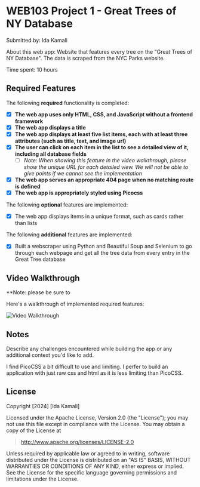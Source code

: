 # WEB103 Project 1 - Great Trees of NY Database

Submitted by: Ida Kamali

About this web app: Website that features every tree on the "Great Trees of NY Database". The data is scraped from the NYC Parks website.

Time spent: 10 hours

## Required Features

The following **required** functionality is completed:

<!-- Make sure to check off completed functionality below -->

- [x] **The web app uses only HTML, CSS, and JavaScript without a frontend framework**
- [x] **The web app displays a title**
- [x] **The web app displays at least five list items, each with at least three attributes (such as title, text, and image url)**
- [x] **The user can click on each item in the list to see a detailed view of it, including all database fields**
  - [ ] _Note: When showing this feature in the video walkthrough, please show the unique URL for each detailed view. We will not be able to give points if we cannot see the implementation_
- [x] **The web app serves an appropriate 404 page when no matching route is defined**
- [x] **The web app is appropriately styled using Picocss**

The following **optional** features are implemented:

- [x] The web app displays items in a unique format, such as cards rather than lists

The following **additional** features are implemented:

- [x] Built a webscraper using Python and Beautiful Soup and Selenium to go through each webpage and get all the tree data from every entry in the Great Tree database

## Video Walkthrough

\*\*Note: please be sure to

Here's a walkthrough of implemented required features:

<img src='/client/public/greattreesofbrooklyn-ezgif.com-video-to-gif-converter.gif' title='Video Walkthrough' width='' alt='Video Walkthrough' />

## Notes

Describe any challenges encountered while building the app or any additional context you'd like to add.

I find PicoCSS a bit difficult to use and limiting. I perfer to build an application with just raw css and html as it is less limiting than PicoCSS.

## License

Copyright [2024] [Ida Kamali]

Licensed under the Apache License, Version 2.0 (the "License"); you may not use this file except in compliance with the License. You may obtain a copy of the License at

> http://www.apache.org/licenses/LICENSE-2.0

Unless required by applicable law or agreed to in writing, software distributed under the License is distributed on an "AS IS" BASIS, WITHOUT WARRANTIES OR CONDITIONS OF ANY KIND, either express or implied. See the License for the specific language governing permissions and limitations under the License.
